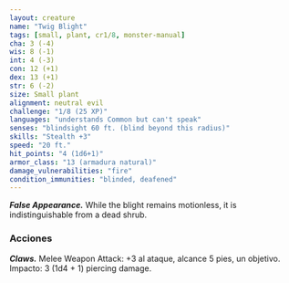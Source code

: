 ```yaml
---
layout: creature
name: "Twig Blight"
tags: [small, plant, cr1/8, monster-manual]
cha: 3 (-4)
wis: 8 (-1)
int: 4 (-3)
con: 12 (+1)
dex: 13 (+1)
str: 6 (-2)
size: Small plant
alignment: neutral evil
challenge: "1/8 (25 XP)"
languages: "understands Common but can't speak"
senses: "blindsight 60 ft. (blind beyond this radius)"
skills: "Stealth +3"
speed: "20 ft."
hit_points: "4 (1d6+1)"
armor_class: "13 (armadura natural)"
damage_vulnerabilities: "fire"
condition_immunities: "blinded, deafened"
---
```


***False Appearance.*** While the blight remains motionless, it is indistinguishable from a dead shrub.

### Acciones

***Claws.*** Melee Weapon Attack: +3 al ataque, alcance 5 pies, un objetivo. Impacto: 3 (1d4 + 1) piercing damage.